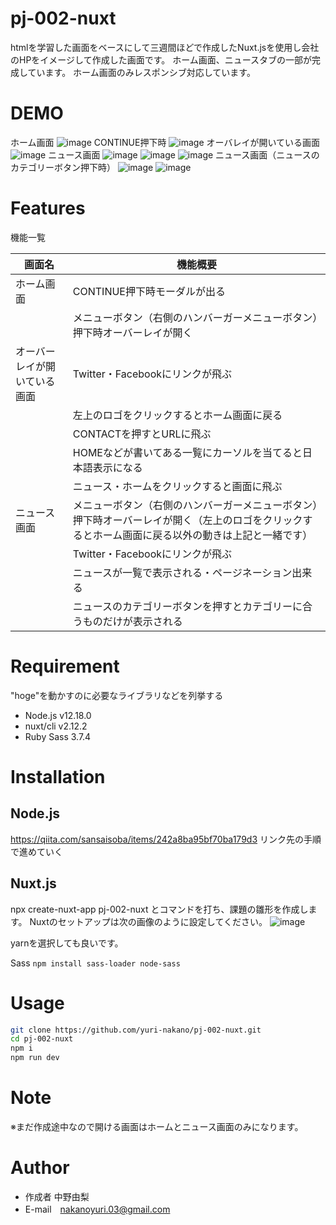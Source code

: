 # pj-002-nuxt
htmlを学習した画面をベースにして三週間ほどで作成したNuxt.jsを使用し会社のHPをイメージして作成した画面です。
ホーム画面、ニュースタブの一部が完成しています。
ホーム画面のみレスポンシブ対応しています。


# DEMO
 ホーム画面
![image](https://user-images.githubusercontent.com/64944011/99475039-0a9d2680-2991-11eb-9e36-1958954bc703.png)
CONTINUE押下時
![image](https://user-images.githubusercontent.com/64944011/101171119-af528000-3682-11eb-9626-760526c09e96.png)
オーバレイが開いている画面
![image](https://user-images.githubusercontent.com/64944011/101170905-70bcc580-3682-11eb-8696-adb4d0aaf672.png)
ニュース画面
![image](https://user-images.githubusercontent.com/64944011/101171153-bb3e4200-3682-11eb-9795-ca3a378d1a7d.png)
![image](https://user-images.githubusercontent.com/64944011/101171166-c002f600-3682-11eb-9019-364c62bfb596.png)
![image](https://user-images.githubusercontent.com/64944011/101171175-c2655000-3682-11eb-97ef-32ec3390dbe1.png)
ニュース画面（ニュースのカテゴリーボタン押下時）
![image](https://user-images.githubusercontent.com/64944011/101171320-ed4fa400-3682-11eb-9876-1b97d778ec4d.png)
![image](https://user-images.githubusercontent.com/64944011/101171331-f04a9480-3682-11eb-8a75-121be06d5b60.png)


 
# Features
 機能一覧
 
 | 画面名 | 機能概要 |
 | ------------- | ------------- |
 | ホーム画面  |  CONTINUE押下時モーダルが出る |
 |   |  メニューボタン（右側のハンバーガーメニューボタン）押下時オーバーレイが開く |
 | オーバーレイが開いている画面  |  Twitter・Facebookにリンクが飛ぶ |
 |   |  左上のロゴをクリックするとホーム画面に戻る |
 |   |  CONTACTを押すとURLに飛ぶ |
 |   |  HOMEなどが書いてある一覧にカーソルを当てると日本語表示になる |
 |   |  ニュース・ホームをクリックすると画面に飛ぶ |
 | ニュース画面  | メニューボタン（右側のハンバーガーメニューボタン）押下時オーバーレイが開く（左上のロゴをクリックするとホーム画面に戻る以外の動きは上記と一緒です）  |
 |   | Twitter・Facebookにリンクが飛ぶ |
 |   | ニュースが一覧で表示される・ページネーション出来る |
 |   | ニュースのカテゴリーボタンを押すとカテゴリーに合うものだけが表示される |
 
 
# Requirement
 
"hoge"を動かすのに必要なライブラリなどを列挙する
 
* Node.js v12.18.0
* nuxt/cli v2.12.2
* Ruby Sass 3.7.4
 
# Installation

## Node.js
https://qiita.com/sansaisoba/items/242a8ba95bf70ba179d3
リンク先の手順で進めていく
 
## Nuxt.js
npx create-nuxt-app pj-002-nuxt とコマンドを打ち、課題の雛形を作成します。
Nuxtのセットアップは次の画像のように設定してください。
![image](https://user-images.githubusercontent.com/64944011/101172656-cbefb780-3684-11eb-81bf-7f7559c1128b.png)

yarnを選択しても良いです。
 

Sass
`npm install sass-loader node-sass`
# Usage
 
```bash
git clone https://github.com/yuri-nakano/pj-002-nuxt.git
cd pj-002-nuxt
npm i
npm run dev
```
 
# Note
 
※まだ作成途中なので開ける画面はホームとニュース画面のみになります。

 
# Author
 
* 作成者 中野由梨
* E-mail　nakanoyuri.03@gmail.com
 

